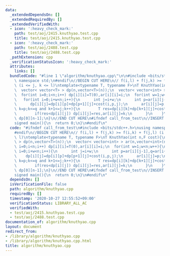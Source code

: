 ```yaml
---
data:
  _extendedDependsOn: []
  _extendedRequiredBy: []
  _extendedVerifiedWith:
  - icon: ':heavy_check_mark:'
    path: test/aoj/2415.knuthyao.test.cpp
    title: test/aoj/2415.knuthyao.test.cpp
  - icon: ':heavy_check_mark:'
    path: test/aoj/2488.test.cpp
    title: test/aoj/2488.test.cpp
  _pathExtension: cpp
  _verificationStatusIcon: ':heavy_check_mark:'
  attributes:
    links: []
  bundledCode: "#line 1 \"algorithm/knuthyao.cpp\"\n\n#include <bits/stdc++.h>\nusing\
    \ namespace std;\n#endif\n//BEGIN CUT HERE\n// f(i,l) + f(j,k) >= f(i,k) + f(j,l)\
    \ (i <= j, k <= l)\ntemplate<typename T, typename F>\nT KnuthYao(int n,F cost){\n\
    \  vector< vector<T> > dp(n,vector<T>(n));\n  vector< vector<int> > ar(n,vector<int>(n));\n\
    \  for(int i=0;i<n;i++) dp[i][i]=T(0),ar[i][i]=i;\n  for(int w=1;w<n;w++){\n \
    \   for(int i=0;i+w<n;i++){\n      int j=i+w;\n      int p=ar[i][j-1],q=ar[i+1][j];\n\
    \      dp[i][j]=dp[i][p]+dp[p+1][j]+cost(i,p,j);\n      ar[i][j]=p;\n      for(int\
    \ k=p;k<=q and k+1<=j;k++){\n        T res=dp[i][k]+dp[k+1][j]+cost(i,k,j);\n\
    \        if(res<dp[i][j]) dp[i][j]=res,ar[i][j]=k;\n      }\n    }\n  }\n  return\
    \ dp[0][n-1];\n}\n//END CUT HERE\n#ifndef call_from_test\n//INSERT ABOVE HERE\n\
    signed main(){\n  return 0;\n}\n#endif\n"
  code: "#ifndef call_from_test\n#include <bits/stdc++.h>\nusing namespace std;\n\
    #endif\n//BEGIN CUT HERE\n// f(i,l) + f(j,k) >= f(i,k) + f(j,l) (i <= j, k <=\
    \ l)\ntemplate<typename T, typename F>\nT KnuthYao(int n,F cost){\n  vector< vector<T>\
    \ > dp(n,vector<T>(n));\n  vector< vector<int> > ar(n,vector<int>(n));\n  for(int\
    \ i=0;i<n;i++) dp[i][i]=T(0),ar[i][i]=i;\n  for(int w=1;w<n;w++){\n    for(int\
    \ i=0;i+w<n;i++){\n      int j=i+w;\n      int p=ar[i][j-1],q=ar[i+1][j];\n  \
    \    dp[i][j]=dp[i][p]+dp[p+1][j]+cost(i,p,j);\n      ar[i][j]=p;\n      for(int\
    \ k=p;k<=q and k+1<=j;k++){\n        T res=dp[i][k]+dp[k+1][j]+cost(i,k,j);\n\
    \        if(res<dp[i][j]) dp[i][j]=res,ar[i][j]=k;\n      }\n    }\n  }\n  return\
    \ dp[0][n-1];\n}\n//END CUT HERE\n#ifndef call_from_test\n//INSERT ABOVE HERE\n\
    signed main(){\n  return 0;\n}\n#endif\n"
  dependsOn: []
  isVerificationFile: false
  path: algorithm/knuthyao.cpp
  requiredBy: []
  timestamp: '2020-10-27 12:55:52+09:00'
  verificationStatus: LIBRARY_ALL_AC
  verifiedWith:
  - test/aoj/2415.knuthyao.test.cpp
  - test/aoj/2488.test.cpp
documentation_of: algorithm/knuthyao.cpp
layout: document
redirect_from:
- /library/algorithm/knuthyao.cpp
- /library/algorithm/knuthyao.cpp.html
title: algorithm/knuthyao.cpp
---
```

